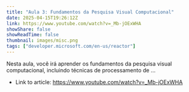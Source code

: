 ```yaml
---
title: "Aula 3: Fundamentos da Pesquisa Visual Computacional"
date: 2025-04-15T19:26:12Z
link: https://www.youtube.com/watch?v=_Mb-jOExWHA
showShare: false
showReadTime: false
thumbnail: images/misc.png
tags: ["developer.microsoft.com/en-us/reactor"]
---
```

Nesta aula, você irá aprender os fundamentos da pesquisa visual computacional, incluindo técnicas de processamento de ...

- Link to article: https://www.youtube.com/watch?v=_Mb-jOExWHA